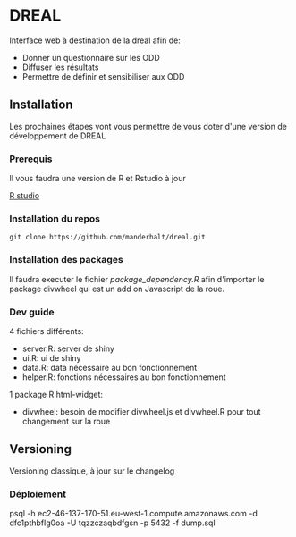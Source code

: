 # DREAL

Interface web à destination de la dreal afin de:
* Donner un questionnaire sur les ODD
* Diffuser les résultats
* Permettre de définir et sensibiliser aux ODD

## Installation

Les prochaines étapes vont vous permettre de vous doter d'une version de développement de DREAL

### Prerequis

Il vous faudra une version de R et Rstudio à jour

[R studio](https://www.rstudio.com/products/rstudio/download/)


### Installation du repos

```
git clone https://github.com/manderhalt/dreal.git
```

### Installation des packages

Il faudra executer le fichier *package_dependency.R* afin d'importer le package divwheel qui est un add on Javascript de la roue.


### Dev guide

4 fichiers différents:
* server.R: server de shiny
* ui.R: ui de shiny
* data.R: data nécessaire au bon fonctionnement
* helper.R: fonctions nécessaires au bon fonctionnement

1 package R html-widget:
* divwheel: besoin de modifier divwheel.js et divwheel.R pour tout changement sur la roue


## Versioning

Versioning classique, à jour sur le changelog

### Déploiement

psql -h ec2-46-137-170-51.eu-west-1.compute.amazonaws.com -d dfc1pthbflg0oa -U tqzzczaqbdfgsn -p 5432 -f dump.sql



